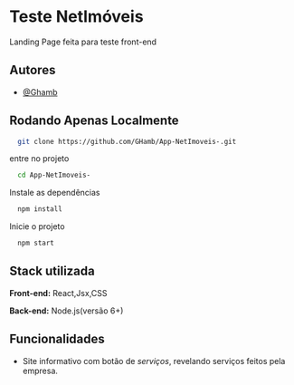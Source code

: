 
# Teste NetImóveis 


Landing Page feita para teste front-end 

## Autores

- [@Ghamb](https://www.github.com/GHamb)



## Rodando Apenas Localmente


```bash
  git clone https://github.com/GHamb/App-NetImoveis-.git
```

entre no projeto 

```bash
  cd App-NetImoveis-
```

Instale as dependências

```bash
  npm install
```

Inicie o projeto

```bash
  npm start
```


## Stack utilizada

**Front-end:** React,Jsx,CSS

**Back-end:**  Node.js(versão 6+)





## Funcionalidades

- Site informativo com botão de *serviços*, revelando serviços feitos pela empresa.




